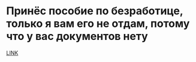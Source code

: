 # Принёс пособие по безработице, только я вам его не отдам, потому что у вас документов нету



[LINK](https://varlamov.ru/3851878.html)